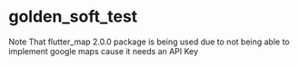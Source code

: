 # golden_soft_test

Note That flutter_map 2.0.0 package is being used due to not being able to implement google maps cause it needs an API Key 
 
 

